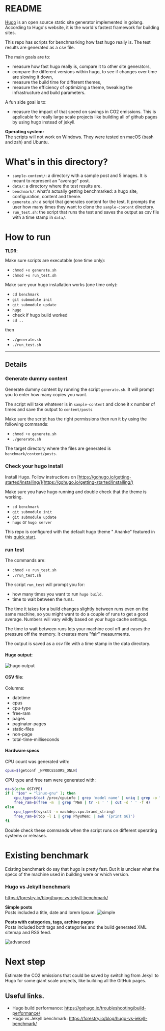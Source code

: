 # README 

[Hugo](https://gohugo.io/) is an open source static site generator implemented in golang. According to Hugo's website, it is the world's fastest framework for building sites.

This repo has scripts for benchmarking how fast hugo really is. The test results are generated as a csv file.

The main goals are to:
- measure how fast hugo really is, compare it to other site generators, 
- compare the different versions within hugo, to see if changes over time are slowing it down,  
- measure the build time for different themes,
- measure the efficiency of optimizing a theme, tweaking the infrastructure and build parameters.

A fun side goal is to:

- measure the impact of that speed on savings in CO2 emissions. This is applicable for really large scale projects like building all of github pages by using hugo instead of jekyll.   

**Operating system:**  
The scripts will not work on Windows. They were tested on macOS (bash and zsh) and Ubuntu.

# What's in this directory?

- `sample-content/`: a directory with a sample post and 5 images. It is meant to represent an "average" post. 
- `data/`: a directory where the test results are.
- `benchmark/`: what's actually getting benchmarked: a hugo site, configuration, content and theme. 
- `generate.sh`: a script that generates content for the test. It prompts the user how many times they want to clone the `sample-content` directory.   
- `run_test.sh`: the script that runs the test and saves the output as csv file with a time stamp in `data/`.

# How to run 

**TLDR**:

Make sure scripts are executable (one time only):
- `chmod +x generate.sh`
- `chmod +x run_test.sh`

Make sure your hugo installation works (one time only):
- `cd benchmark`
- `git submodule init`
- `git submodule update`
- `hugo`
- check if hugo build worked
- `cd ..`

then

- `./generate.sh`
- `./run_test.sh`

---
## Details 

### Generate dummy content

Generate dummy content by running the script `generate.sh`. It will prompt you to enter how many copies you want. 

The script will take whatever is in `sample-content` and clone it x number of times and save the output to `content/posts`

Make sure the script has the right permissions then run it by using the following commands:  

- `chmod +x generate.sh`
- `./generate.sh`

The target directory where the files are generated is `benchmark/content/posts`. 

### Check your hugo install

Install Hugo. Follow instructions on [https://gohugo.io/getting-started/installing/](https://gohugo.io/getting-started/installing/) 

Make sure you have hugo running and double check that the theme is working.

- `cd benchmark`
- `git submodule init`
- `git submodule update`
- `hugo` or `hugo server`

This repo is configured with the default hugo theme " Ananke" featured in this [quick start](https://gohugo.io/getting-started/quick-start/).

### run test

The commands are: 

- `chmod +x run_test.sh`
- `./run_test.sh`

The script `run_test` will prompt you for:
- how many times you want to run `hugo build`. 
- time to wait between the runs.

The time it takes for a build changes slightly between runs even on the same machine, so you might want to do a couple of runs to get a good average. Numbers will vary wildly based on your hugo cache settings. 

The time to wait between runs lets your machine cool off and eases the pressure off the memory. It creates more "fair" measurments.

The output is saved as a csv file with a time stamp in the data directory. 

#### Hugo output:  

![hugo output](docs/hugo-screenshot.png)  

#### CSV file:  

Columns:  
- datetime
- cpus
- cpu-type
- free-ram
- pages
- paginator-pages
- static-files
- non-page
- total-time-milliseconds


#### Hardware specs 

CPU count was generated with:  

```bash 
cpus=$(getconf _NPROCESSORS_ONLN)
```

CPU type and free ram were generated with: 

``` bash 
os=$(echo OSTYPE)
if [ "$os" = "linux-gnu" ]; then
    cpu_type=$(cat /proc/cpuinfo | grep 'model name' | uniq | grep -o "CPU.*")  
    free_ram=$(free -m  | grep ^Mem | tr -s ' ' | cut -d ' ' -f 4)   
else
    cpu_type=$(sysctl -n machdep.cpu.brand_string)  
    free_ram=$(top -l 1 | grep PhysMem: | awk '{print $6}')  
fi
```

Double check these commands when the script runs on different operating systems or releases.

# Existing benchmark

Existing benchmark do say that hugo is pretty fast. But it is unclear what the specs of the machine used in building were or which version.

### Hugo vs Jekyll benchmark
https://forestry.io/blog/hugo-vs-jekyll-benchmark/

**Simple posts**  
Posts included a title, date and lorem lipsum.
![simple](docs/simple-benchmark.png)

**Posts with categories, tags, archive pages**  
Posts included both tags and categories and the build generated XML sitemap and RSS feed.

![advanced](docs/advanced-benchmark.png)

# Next step

Estimate the CO2 emissions that could be saved by switching from Jekyll to Hugo for some giant scale projects, like building all the GitHub pages.

## Useful links.

- Hugo build performance: https://gohugo.io/troubleshooting/build-performance/
- Hugo vs Jekyll benchmark: https://forestry.io/blog/hugo-vs-jekyll-benchmark/
